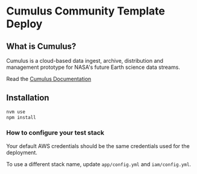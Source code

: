 #  Cumulus Community Template Deploy

## What is Cumulus?

Cumulus is a cloud-based data ingest, archive, distribution and management
prototype for NASA's future Earth science data streams.

Read the [Cumulus Documentation](https://cumulus-nasa.github.io/)

## Installation

```bash
nvm use
npm install
```

### How to configure your test stack

Your default AWS credentials should be the same credentials used for the deployment.

To use a different stack name, update `app/config.yml` and `iam/config.yml`.
